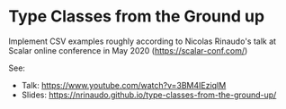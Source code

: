 # Type Classes from the Ground up

Implement CSV examples roughly according to Nicolas Rinaudo's
talk at Scalar online conference in May 2020 (https://scalar-conf.com/)

See:
- Talk: https://www.youtube.com/watch?v=3BM4IEziqIM
- Slides: https://nrinaudo.github.io/type-classes-from-the-ground-up/

